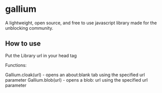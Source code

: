 # gallium
A lightweight, open source, and free to use javascript library made for the unblocking community.

## How to use
Put the Library url in your head tag
<script src="https://gitloaf.com/cdn/albibos/gallium/main/library.js"></script>
<script src="https://cdn.jsdelivr.net/gh/albibos/gallium@main/library.js"></script>
Functions:

Gallium.cloak(url) - opens an about:blank tab using the specified url parameter
Gallium.blob(url) - opens a blob: url using the specified url parameter

